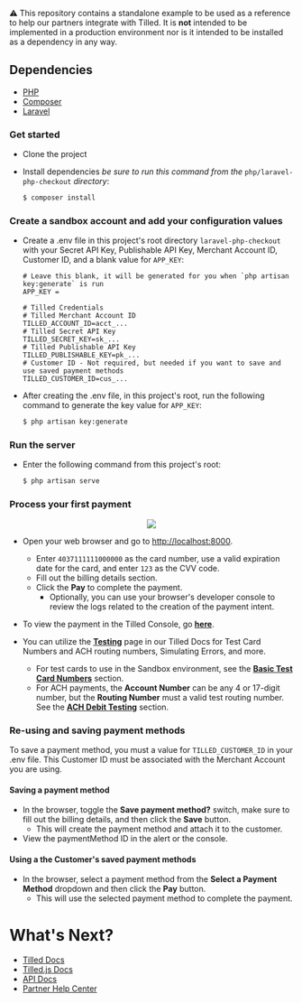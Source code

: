 :warning: This repository contains a standalone example to be used as a reference to help our partners integrate with Tilled. It is **not** intended to be implemented in a production environment nor is it intended to be installed as a dependency in any way.

## Dependencies

- [PHP](https://www.php.net/downloads.php)
- [Composer](https://getcomposer.org/download/)
- [Laravel](https://laravel.com/docs/installation)

### Get started

- Clone the project
- Install dependencies *be sure to run this command from the* `php/laravel-php-checkout` *directory*:

  ```bash
  $ composer install
  ```

### Create a sandbox account and add your configuration values

- Create a .env file in this project's root directory `laravel-php-checkout` with your Secret API Key, Publishable API Key, Merchant Account ID, Customer ID, and a blank value for `APP_KEY`:

  ```env
  # Leave this blank, it will be generated for you when `php artisan key:generate` is run
  APP_KEY =

  # Tilled Credentials
  # Tilled Merchant Account ID
  TILLED_ACCOUNT_ID=acct_...
  # Tilled Secret API Key
  TILLED_SECRET_KEY=sk_...
  # Tilled Publishable API Key
  TILLED_PUBLISHABLE_KEY=pk_...
  # Customer ID - Not required, but needed if you want to save and use saved payment methods
  TILLED_CUSTOMER_ID=cus_...
  ```

- After creating the .env file, in this project's root, run the following command to generate the key value for `APP_KEY`:

  ```bash
  $ php artisan key:generate
  ```

### Run the server

- Enter the following command from this project's root:

  ```bash
  $ php artisan serve
  ```

### Process your first payment

<p align="center">
  <img src="/assets/laravel-php-checkout.png">
</p>

- Open your web browser and go to [http://localhost:8000](http://localhost:8000/).
  - Enter `4037111111000000` as the card number, use a valid expiration date for the card, and enter `123` as the CVV code.
  - Fill out the billing details section.
  - Click the **Pay** to complete the payment.
    - Optionally, you can use your browser's developer console to review the logs related to the creation of the payment intent.
- To view the payment in the Tilled Console, go **[here](https://sandbox-app.tilled.com/payments)**.

- You can utilize the **[Testing](https://docs.tilled.com/docs/testing)** page in our Tilled Docs for Test Card Numbers and ACH routing numbers, Simulating Errors, and more.
  - For test cards to use in the Sandbox environment, see the **[Basic Test Card Numbers](https://docs.tilled.com/docs/testing#basic-test-cards)** section.
  - For ACH payments, the **Account Number** can be any 4 or 17-digit number, but the **Routing Number** must a valid test routing number. See the **[ACH Debit Testing](https://docs.tilled.com/docs/testing#ach-debit-testing)** section.

### Re-using and saving payment methods

To save a payment method, you must a value for `TILLED_CUSTOMER_ID` in your .env file. This Customer ID must be associated with the Merchant Account you are using.

#### Saving a payment method

- In the browser, toggle the **Save payment method?** switch, make sure to fill out the billing details, and then click the **Save** button.
  - This will create the payment method and attach it to the customer.
- View the paymentMethod ID in the alert or the console.

#### Using a the Customer's saved payment methods

- In the browser, select a payment method from the **Select a Payment Method** dropdown and then click the **Pay** button.
  - This will use the selected payment method to complete the payment.

# What's Next?

- [Tilled Docs](https://docs.tilled.com/docs)
- [Tilled.js Docs](https://docs.tilled.com/docs/payment-methods/tilledjs/)
- [API Docs](https://docs.tilled.com/api)
- [Partner Help Center](https://tilledpartners.zendesk.com/hc/en-us)